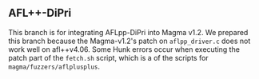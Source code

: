 ## AFL++-DiPri

This branch is for integrating AFLpp-DiPri into Magma v1.2.
We prepared this branch because the Magma-v1.2's patch on `aflpp_driver.c` does not work 
well on afl++v4.06. 
Some Hunk errors occur when executing the patch part of the `fetch.sh` script, which is a 
of the scripts for `magma/fuzzers/aflplusplus`.
